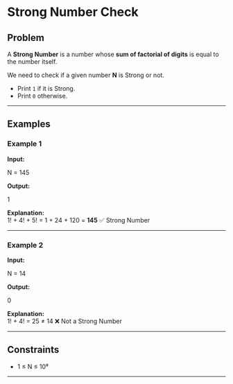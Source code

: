 # Strong Number Check

## Problem
A **Strong Number** is a number whose **sum of factorial of digits** is equal to the number itself.  

We need to check if a given number **N** is Strong or not.  

- Print `1` if it is Strong.  
- Print `0` otherwise.  

---

## Examples

### Example 1
**Input:**

N = 145

**Output:**

1

**Explanation:**  
1! + 4! + 5! = 1 + 24 + 120 = **145** ✅ Strong Number  

---

### Example 2
**Input:**

N = 14

**Output:**

0

**Explanation:**  
1! + 4! = 25 ≠ 14 ❌ Not a Strong Number  

---

## Constraints
- 1 ≤ N ≤ 10⁸  

---
